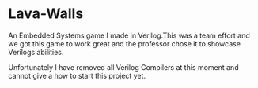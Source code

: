 # Lava-Walls
An Embedded Systems game I made in Verilog.This was a team effort and we got this game to work great and the professor chose it to showcase Verilogs abilities. 


Unfortunately I have removed all Verilog Compilers at this moment and cannot give a how to start this project yet. 
